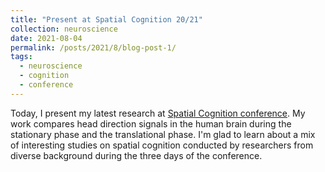 ```yaml
---
title: "Present at Spatial Cognition 20/21"
collection: neuroscience
date: 2021-08-04
permalink: /posts/2021/8/blog-post-1/
tags:
  - neuroscience
  - cognition
  - conference
---
```


Today, I present my latest research at [Spatial Cognition conference](https://sc2020.lu.lv/). My work compares head direction signals in the human brain during the stationary phase and the translational phase. I'm glad to learn about a mix of interesting studies on spatial cognition conducted by researchers from diverse background during the three days of the conference.

